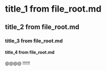 # title_1 from file_root.md
## title_2 from file_root.md
### title_3 from file_root.md
#### title_4 from file_root.md
@@@@ !!!!!!
